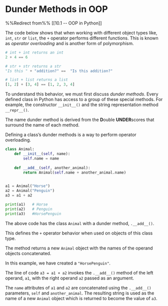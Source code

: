 # Dunder Methods in OOP
%%Redirect from%% [[10.1 -- OOP in Python]]

The code below shows that when working with different object types like, `int`, `str` or `list`, the `+` operator performs different functions. This is known as _operator overloading_ and is another form of polymorphism.
```python
# int + int returns an int
2 + 4 == 6

# str + str returns a str
"Is this " + "addition?" ==  "Is this addition?"

# list + list returns a list
[1, 2] + [3, 4] == [1, 2, 3, 4]
```

To understand this behavior, we must first discuss _dunder methods_. 
Every defined class in Python has access to a group of these special methods. For example, the constructor `__init__()` and the string representation method `__repr__()`. 

The name dunder method is derived from the **D**ouble **UNDER**scores that surround the name of each method.

Defining a class’s dunder methods is a way to perform operator overloading.

```python
class Animal:
	def __init__(self, name):
		self.name = name
		
	def __add__(self, another_animal):
		return Animal(self.name + another_animal.name)
	

a1 = Animal("Horse")
a2 = Animal("Penguin")
a3 = a1 + a2

print(a1)	# Horse
print(a2)	# Penguin
print(a3)	#HorsePenguin
```
The above code has the class `Animal` with a dunder method, `.__add__()`.

This defines the `+` operator behavior when used on objects of this class type. 

The method returns a new `Animal` object with the names of the operand objects concatenated. 

In this example, we have created a `"HorsePenguin"`.

The line of code `a3 = a1 + a2` invokes the `.__add__()` method of the left operand, `a1`, with the right operand `a2` passed as an argument. 

The `name` attributes of `a1` and `a2` are concatenated using the `.__add__()` parameters, `self` and `another_animal`. The resulting string is used as the name of a new `Animal` object which is returned to become the value of `a3`.